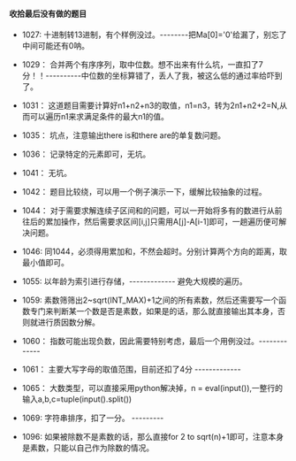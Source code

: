 #### 收拾最后没有做的题目

- 1027: 十进制转13进制，有个样例没过。--------把Ma[0]='0'给漏了，别忘了中间可能还有0呐。
- 1029： 合并两个有序序列，取中位数。想不出来有什么坑，一直扣了7分！！----------中位数的坐标算错了，丢人了我，被这么低的通过率给吓到了。
- 1031： 这道题目需要计算好n1+n2+n3的取值，n1=n3，转为2n1+n2+2=N,从而可以遍历n1来求满足条件的最大n1的值。
- 1035： 坑点，注意输出there is和there are的单复数问题。
- 1036： 记录特定的元素即可，无坑。
- 1041： 无坑。
- 1042： 题目比较绕，可以用一个例子演示一下，缓解比较抽象的过程。
- 1044： 对于需要求解连续子区间和的问题，可以一开始将多有的数进行从前往后的累加操作，然后需要求区间[i,j]只需用A[j]-A[i-1]即可，一趟遍历便可解决问题。
- 1046: 同1044，必须得用累加和，不然会超时。分别计算两个方向的距离，取最小值即可。
- 1055: 以年龄为索引进行存储，------------- 避免大规模的遍历。
- 1059: 素数筛筛出2~sqrt(INT_MAX)+1之间的所有素数，然后还需要写一个函数专门来判断某一个数是否是素数，如果是的话，那么就直接输出其本身，否则就进行质因数分解。

- 1060： 指数可能出现负数，因此需要特别考虑，最后一个用例没过。-------------
- 1061： 主要大写字母的取值范围，目前还扣了4分 -------------
- 1065： 大数类型，可以直接采用python解决掉，n = eval(input()),一整行的输入a,b,c=tuple(input().split())
- 1069: 字符串排序，扣了一分。 --------- 
- 1096: 如果被除数不是素数的话，那么直接for 2 to sqrt(n)+1即可，注意本身是素数，只能以自己作为除数的情况。
